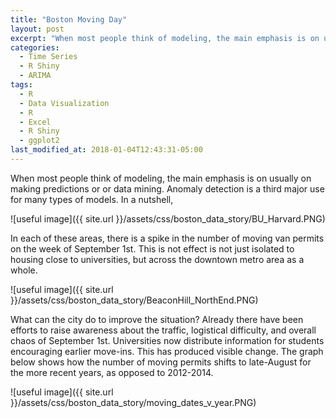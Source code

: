 ```yaml
---
title: "Boston Moving Day"
layout: post
excerpt: "When most people think of modeling, the main emphasis is on usually on making predictions or data mining.  Anomaly detection is a third major use"
categories:
  - Time Series
  - R Shiny
  - ARIMA
tags:
  - R
  - Data Visualization
  - R
  - Excel
  - R Shiny
  - ggplot2
last_modified_at: 2018-01-04T12:43:31-05:00
---
```


When most people think of modeling, the main emphasis is on usually on making predictions or or data mining.  Anomaly detection is a third major use for many types of models.  In a nutshell, 

![useful image]({{ site.url }}/assets/css/boston_data_story/BU_Harvard.PNG)

In each of these areas, there is a spike in the number of moving van permits on the week of September 1st.  This is not effect is not just isolated to housing close to universities, but across the downtown metro area as a whole.

![useful image]({{ site.url }}/assets/css/boston_data_story/BeaconHill_NorthEnd.PNG)

What can the city do to improve the situation?  Already there have been efforts to raise awareness about the traffic, logistical difficulty, and overall chaos of September 1st.  Universities now distribute information for students encouraging earlier move-ins.  This has produced visible change.  The graph below shows how the number of moving permits shifts to late-August for the more recent years, as opposed to 2012-2014.

![useful image]({{ site.url }}/assets/css/boston_data_story/moving_dates_v_year.PNG)




